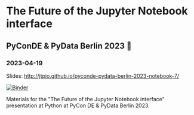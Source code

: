 # The Future of the Jupyter Notebook interface

## PyConDE & PyData Berlin 2023 🐍

### 2023-04-19

Slides: http://jtpio.github.io/pyconde-pydata-berlin-2023-notebook-7/

[![Binder](https://mybinder.org/badge_logo.svg)](https://mybinder.org/v2/gh/jtpio/pyconde-pydata-berlin-2023-notebook-7/main?urlpath=tree)

Materials for the "The Future of the Jupyter Notebook interface" presentation at Python at PyCon DE & PyData Berlin 2023.
